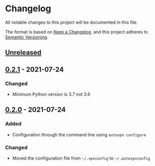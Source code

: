# Changelog
All notable changes to this project will be documented in this file.

The format is based on [Keep a Changelog](https://keepachangelog.com/en/1.0.0/),
and this project adheres to [Semantic Versioning](https://semver.org/spec/v2.0.0.html).

## [Unreleased](https://github.com/corneliusroemer/autovpn/compare/v0.2.0...HEAD)

## [0.2.1](https://github.com/corneliusroemer/autovpn/compare/v0.2.0...v0.2.1) - 2021-07-24
### Changed
- Minimum Python version is 3.7 not 3.6

## [0.2.0](https://github.com/corneliusroemer/autovpn/compare/v0.1.0...v0.2.0) - 2021-07-24
### Added
- Configuration through the command line using `autovpn configure`

### Changed
- Moved the configuration file from `~/.vpnconfig` to `~/.autovpnconfig`
